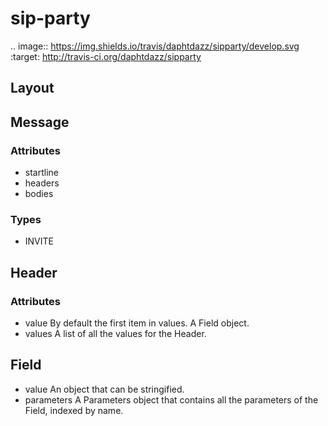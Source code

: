 # sip-party

.. image:: https://img.shields.io/travis/daphtdazz/sipparty/develop.svg
           :target: http://travis-ci.org/daphtdazz/sipparty

## Layout

## Message

### Attributes

- startline
- headers
- bodies

### Types

- INVITE

## Header

### Attributes

-   value
    By default the first item in values. A Field object.
-   values
    A list of all the values for the Header.

## Field

-   value
    An object that can be stringified.
-   parameters
    A Parameters object that contains all the parameters of the Field, indexed
    by name.
